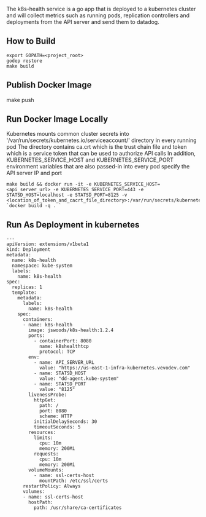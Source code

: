 The k8s-health service is a go app that is deployed to a kubernetes cluster and will collect metrics such as running pods, replication controllers and deployments from the API server and send them to datadog.

## How to Build

```
export GOPATH=<project_root>
godep restore
make build
```

## Publish Docker Image

make push

## Run Docker Image Locally

Kubernetes mounts common cluster secrets into '/var/run/secrets/kubernetes.io/serviceaccount/' directory in every running pod
The directory contains ca.crt which is the trust chain file and token which is a service token that can be used to authorize API calls
In addition, KUBERNETES_SERVICE_HOST and KUBERNETES_SERVICE_PORT environment variables that are also passed-in into every pod specify the API server IP and port


```
make build && docker run -it -e KUBERNETES_SERVICE_HOST=<api_server_url> -e KUBERNETES_SERVICE_PORT=443 -e STATSD_HOST=localhost -e STATSD_PORT=8125 -v <location_of_token_and_cacrt_file_directory>:/var/run/secrets/kubernetes.io/serviceaccount/:ro `docker build -q . `
```

## Run As Deployment in kubernetes

```
---
apiVersion: extensions/v1beta1
kind: Deployment
metadata:
  name: k8s-health
  namespace: kube-system
  labels:
    name: k8s-health
spec:
  replicas: 1
  template:
    metadata:
      labels:
        name: k8s-health
    spec:
      containers:
      - name: k8s-health
        image: jswoods/k8s-health:1.2.4
        ports:
          - containerPort: 8080
            name: k8shealthtcp
            protocol: TCP
        env:
          - name: API_SERVER_URL
            value: "https://us-east-1-infra-kubernetes.vevodev.com"
          - name: STATSD_HOST
            value: "dd-agent.kube-system"
          - name: STATSD_PORT
            value: "8125"
        livenessProbe:
          httpGet:
            path: /
            port: 8080
            scheme: HTTP
          initialDelaySeconds: 30
          timeoutSeconds: 5
        resources:
          limits:
            cpu: 10m
            memory: 200Mi
          requests:
            cpu: 10m
            memory: 200Mi
        volumeMounts:
          - name: ssl-certs-host
            mountPath: /etc/ssl/certs
      restartPolicy: Always
      volumes:
      - name: ssl-certs-host
        hostPath:
          path: /usr/share/ca-certificates
```

